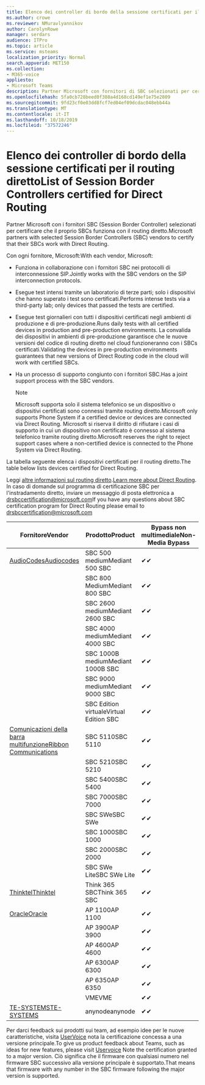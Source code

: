 ```yaml
---
title: Elenco dei controller di bordo della sessione certificati per il routing diretto
ms.author: crowe
ms.reviewer: NMuravlyannikov
author: CarolynRowe
manager: serdars
audience: ITPro
ms.topic: article
ms.service: msteams
localization_priority: Normal
search.appverid: MET150
ms.collection:
- M365-voice
appliesto:
- Microsoft Teams
description: Partner Microsoft con fornitori di SBC selezionati per certificare il lavoro di SBCs con il routing diretto.
ms.openlocfilehash: 5fa0cb728beed0f308a4d168cd149ef1e75e2809
ms.sourcegitcommit: 9fd23cf0e03dd8fcf7ed04ef09dcdac048ebb44a
ms.translationtype: MT
ms.contentlocale: it-IT
ms.lasthandoff: 10/18/2019
ms.locfileid: "37572246"
---
```

# <a name="list-of-session-border-controllers-certified-for-direct-routing"></a><span data-ttu-id="e8b80-103">Elenco dei controller di bordo della sessione certificati per il routing diretto</span><span class="sxs-lookup"><span data-stu-id="e8b80-103">List of Session Border Controllers certified for Direct Routing</span></span>

<span data-ttu-id="e8b80-104">Partner Microsoft con i fornitori SBC (Session Border Controller) selezionati per certificare che il proprio SBCs funziona con il routing diretto.</span><span class="sxs-lookup"><span data-stu-id="e8b80-104">Microsoft partners with selected Session Border Controllers (SBC) vendors to certify that their SBCs work with Direct Routing.</span></span> 

<span data-ttu-id="e8b80-105">Con ogni fornitore, Microsoft:</span><span class="sxs-lookup"><span data-stu-id="e8b80-105">With each vendor, Microsoft:</span></span> 

- <span data-ttu-id="e8b80-106">Funziona in collaborazione con i fornitori SBC nei protocolli di interconnessione SIP.</span><span class="sxs-lookup"><span data-stu-id="e8b80-106">Jointly works with the SBC vendors on the SIP interconnection protocols.</span></span>
- <span data-ttu-id="e8b80-107">Esegue test intensi tramite un laboratorio di terze parti; solo i dispositivi che hanno superato i test sono certificati.</span><span class="sxs-lookup"><span data-stu-id="e8b80-107">Performs intense tests via a third-party lab; only devices that passed the tests are certified.</span></span> 
- <span data-ttu-id="e8b80-108">Esegue test giornalieri con tutti i dispositivi certificati negli ambienti di produzione e di pre-produzione.</span><span class="sxs-lookup"><span data-stu-id="e8b80-108">Runs daily tests with all certified devices in production and pre-production environments.</span></span> <span data-ttu-id="e8b80-109">La convalida dei dispositivi in ambienti di pre-produzione garantisce che le nuove versioni del codice di routing diretto nel cloud funzioneranno con i SBCs certificati.</span><span class="sxs-lookup"><span data-stu-id="e8b80-109">Validating the devices in pre-production environments guarantees that new versions of Direct Routing code in the cloud will work with certified SBCs.</span></span> 
- <span data-ttu-id="e8b80-110">Ha un processo di supporto congiunto con i fornitori SBC.</span><span class="sxs-lookup"><span data-stu-id="e8b80-110">Has a joint support process with the SBC vendors.</span></span>


  > [!NOTE]
  > <span data-ttu-id="e8b80-111">Microsoft supporta solo il sistema telefonico se un dispositivo o dispositivi certificati sono connessi tramite routing diretto.</span><span class="sxs-lookup"><span data-stu-id="e8b80-111">Microsoft only supports Phone System if a certified device or devices are connected via Direct Routing.</span></span> <span data-ttu-id="e8b80-112">Microsoft si riserva il diritto di rifiutare i casi di supporto in cui un dispositivo non certificato è connesso al sistema telefonico tramite routing diretto.</span><span class="sxs-lookup"><span data-stu-id="e8b80-112">Microsoft reserves the right to reject support cases where a non-certified device is connected to the Phone System via Direct Routing.</span></span> 

<span data-ttu-id="e8b80-113">La tabella seguente elenca i dispositivi certificati per il routing diretto.</span><span class="sxs-lookup"><span data-stu-id="e8b80-113">The table below lists devices certified for Direct Routing.</span></span> 

<span data-ttu-id="e8b80-114">Leggi [altre informazioni sul routing diretto](https://aka.ms/dr).</span><span class="sxs-lookup"><span data-stu-id="e8b80-114">[Learn more about Direct Routing](https://aka.ms/dr).</span></span> <span data-ttu-id="e8b80-115">In caso di domande sul programma di certificazione SBC per l'instradamento diretto, inviare un messaggio di posta elettronica a drsbccertification@microsoft.com</span><span class="sxs-lookup"><span data-stu-id="e8b80-115">If you have any questions about SBC certification program for Direct Routing please email to drsbccertification@microsoft.com</span></span>


|                                                       <span data-ttu-id="e8b80-116">Fornitore</span><span class="sxs-lookup"><span data-stu-id="e8b80-116">Vendor</span></span>                                                        |       <span data-ttu-id="e8b80-117">Prodotto</span><span class="sxs-lookup"><span data-stu-id="e8b80-117">Product</span></span>       | <span data-ttu-id="e8b80-118">Bypass non multimediale</span><span class="sxs-lookup"><span data-stu-id="e8b80-118">Non-Media Bypass</span></span> | <span data-ttu-id="e8b80-119">Bypass multimediale</span><span class="sxs-lookup"><span data-stu-id="e8b80-119">Media Bypass</span></span> | <span data-ttu-id="e8b80-120">Versione software</span><span class="sxs-lookup"><span data-stu-id="e8b80-120">Software Version</span></span> |
|---------------------------------------------------------------------------------------------------------------------|---------------------|------------------|--------------|------------------|
| [<span data-ttu-id="e8b80-121">AudioCodes</span><span class="sxs-lookup"><span data-stu-id="e8b80-121">Audiocodes</span></span>](https://www.audiocodes.com/solutions-products/products/products-for-microsoft-365/direct-routing-for-microsoft-teams) |   <span data-ttu-id="e8b80-122">SBC 500 medium</span><span class="sxs-lookup"><span data-stu-id="e8b80-122">Mediant 500 SBC</span></span>   |     <span data-ttu-id="e8b80-123">&#10004;</span><span class="sxs-lookup"><span data-stu-id="e8b80-123">&#10004;</span></span>     |   <span data-ttu-id="e8b80-124">&#10004;</span><span class="sxs-lookup"><span data-stu-id="e8b80-124">&#10004;</span></span>    |  <span data-ttu-id="e8b80-125">7.20 a. 250</span><span class="sxs-lookup"><span data-stu-id="e8b80-125">7.20A.250</span></span>   |
|                                                                                                                     |   <span data-ttu-id="e8b80-126">SBC 800 Medium</span><span class="sxs-lookup"><span data-stu-id="e8b80-126">Mediant 800 SBC</span></span>   |     <span data-ttu-id="e8b80-127">&#10004;</span><span class="sxs-lookup"><span data-stu-id="e8b80-127">&#10004;</span></span>     |   <span data-ttu-id="e8b80-128">&#10004;</span><span class="sxs-lookup"><span data-stu-id="e8b80-128">&#10004;</span></span>     |  <span data-ttu-id="e8b80-129">7.20 a. 250</span><span class="sxs-lookup"><span data-stu-id="e8b80-129">7.20A.250</span></span>   |
|                                                                                                                     |  <span data-ttu-id="e8b80-130">SBC 2600 medium</span><span class="sxs-lookup"><span data-stu-id="e8b80-130">Mediant 2600 SBC</span></span>   |     <span data-ttu-id="e8b80-131">&#10004;</span><span class="sxs-lookup"><span data-stu-id="e8b80-131">&#10004;</span></span>     |   <span data-ttu-id="e8b80-132">&#10004;</span><span class="sxs-lookup"><span data-stu-id="e8b80-132">&#10004;</span></span>    |  <span data-ttu-id="e8b80-133">7.20 a. 250</span><span class="sxs-lookup"><span data-stu-id="e8b80-133">7.20A.250</span></span>   |
|                                                                                                                     |  <span data-ttu-id="e8b80-134">SBC 4000 medium</span><span class="sxs-lookup"><span data-stu-id="e8b80-134">Mediant 4000 SBC</span></span>   |     <span data-ttu-id="e8b80-135">&#10004;</span><span class="sxs-lookup"><span data-stu-id="e8b80-135">&#10004;</span></span>     |   <span data-ttu-id="e8b80-136">&#10004;</span><span class="sxs-lookup"><span data-stu-id="e8b80-136">&#10004;</span></span>     |  <span data-ttu-id="e8b80-137">7.20 a. 250</span><span class="sxs-lookup"><span data-stu-id="e8b80-137">7.20A.250</span></span>   |
|                                                                                                                     | <span data-ttu-id="e8b80-138">SBC 1000B medium</span><span class="sxs-lookup"><span data-stu-id="e8b80-138">Mediant 1000B  SBC</span></span>  |     <span data-ttu-id="e8b80-139">&#10004;</span><span class="sxs-lookup"><span data-stu-id="e8b80-139">&#10004;</span></span>     |   <span data-ttu-id="e8b80-140">In sospeso</span><span class="sxs-lookup"><span data-stu-id="e8b80-140">Pending</span></span>     |  <span data-ttu-id="e8b80-141">7.20 a. 250</span><span class="sxs-lookup"><span data-stu-id="e8b80-141">7.20A.250</span></span>  |
|                                                                                                                     | <span data-ttu-id="e8b80-142">SBC 9000 medium</span><span class="sxs-lookup"><span data-stu-id="e8b80-142">Mediant 9000  SBC</span></span>  |     <span data-ttu-id="e8b80-143">&#10004;</span><span class="sxs-lookup"><span data-stu-id="e8b80-143">&#10004;</span></span>     |   <span data-ttu-id="e8b80-144">&#10004;</span><span class="sxs-lookup"><span data-stu-id="e8b80-144">&#10004;</span></span>     |  <span data-ttu-id="e8b80-145">7.20 a. 250</span><span class="sxs-lookup"><span data-stu-id="e8b80-145">7.20A.250</span></span>   |                                                                       
|                                                                                                                     | <span data-ttu-id="e8b80-146">SBC Edition virtuale</span><span class="sxs-lookup"><span data-stu-id="e8b80-146">Virtual Edition SBC</span></span> |     <span data-ttu-id="e8b80-147">&#10004;</span><span class="sxs-lookup"><span data-stu-id="e8b80-147">&#10004;</span></span>     |   <span data-ttu-id="e8b80-148">&#10004;</span><span class="sxs-lookup"><span data-stu-id="e8b80-148">&#10004;</span></span>     |  <span data-ttu-id="e8b80-149">7.20 a. 250</span><span class="sxs-lookup"><span data-stu-id="e8b80-149">7.20A.250</span></span> |
|  [<span data-ttu-id="e8b80-150">Comunicazioni della barra multifunzione</span><span class="sxs-lookup"><span data-stu-id="e8b80-150">Ribbon Communications</span></span>](https://ribboncommunications.com/solutions/enterprise-solutions/microsoft-skype-business)  |      <span data-ttu-id="e8b80-151">SBC 5110</span><span class="sxs-lookup"><span data-stu-id="e8b80-151">SBC 5110</span></span>       |     <span data-ttu-id="e8b80-152">&#10004;</span><span class="sxs-lookup"><span data-stu-id="e8b80-152">&#10004;</span></span>     |   <span data-ttu-id="e8b80-153">&#10004;</span><span class="sxs-lookup"><span data-stu-id="e8b80-153">&#10004;</span></span>    |       <span data-ttu-id="e8b80-154">V 6.2</span><span class="sxs-lookup"><span data-stu-id="e8b80-154">V6.2</span></span>       |
|                                                                                                                     |      <span data-ttu-id="e8b80-155">SBC 5210</span><span class="sxs-lookup"><span data-stu-id="e8b80-155">SBC 5210</span></span>       |     <span data-ttu-id="e8b80-156">&#10004;</span><span class="sxs-lookup"><span data-stu-id="e8b80-156">&#10004;</span></span>     |  <span data-ttu-id="e8b80-157">&#10004;</span><span class="sxs-lookup"><span data-stu-id="e8b80-157">&#10004;</span></span>    |       <span data-ttu-id="e8b80-158">V 6.2</span><span class="sxs-lookup"><span data-stu-id="e8b80-158">V6.2</span></span>       |
|                                                                                                                     |      <span data-ttu-id="e8b80-159">SBC 5400</span><span class="sxs-lookup"><span data-stu-id="e8b80-159">SBC 5400</span></span>       |     <span data-ttu-id="e8b80-160">&#10004;</span><span class="sxs-lookup"><span data-stu-id="e8b80-160">&#10004;</span></span>     |   <span data-ttu-id="e8b80-161">&#10004;</span><span class="sxs-lookup"><span data-stu-id="e8b80-161">&#10004;</span></span>   |       <span data-ttu-id="e8b80-162">V 6.2</span><span class="sxs-lookup"><span data-stu-id="e8b80-162">V6.2</span></span>       |
|                                                                                                                     |      <span data-ttu-id="e8b80-163">SBC 7000</span><span class="sxs-lookup"><span data-stu-id="e8b80-163">SBC 7000</span></span>       |     <span data-ttu-id="e8b80-164">&#10004;</span><span class="sxs-lookup"><span data-stu-id="e8b80-164">&#10004;</span></span>     |   <span data-ttu-id="e8b80-165">&#10004;</span><span class="sxs-lookup"><span data-stu-id="e8b80-165">&#10004;</span></span>    |       <span data-ttu-id="e8b80-166">V 6.2</span><span class="sxs-lookup"><span data-stu-id="e8b80-166">V6.2</span></span>       |
|                                                                                                                     |       <span data-ttu-id="e8b80-167">SBC SWe</span><span class="sxs-lookup"><span data-stu-id="e8b80-167">SBC SWe</span></span>       |     <span data-ttu-id="e8b80-168">&#10004;</span><span class="sxs-lookup"><span data-stu-id="e8b80-168">&#10004;</span></span>     |   <span data-ttu-id="e8b80-169">&#10004;</span><span class="sxs-lookup"><span data-stu-id="e8b80-169">&#10004;</span></span>   |       <span data-ttu-id="e8b80-170">V 6.2</span><span class="sxs-lookup"><span data-stu-id="e8b80-170">V6.2</span></span>       |
|                                                                                                                     |      <span data-ttu-id="e8b80-171">SBC 1000</span><span class="sxs-lookup"><span data-stu-id="e8b80-171">SBC 1000</span></span>       |     <span data-ttu-id="e8b80-172">&#10004;</span><span class="sxs-lookup"><span data-stu-id="e8b80-172">&#10004;</span></span>     |   <span data-ttu-id="e8b80-173">&#10004;</span><span class="sxs-lookup"><span data-stu-id="e8b80-173">&#10004;</span></span>    |      <span data-ttu-id="e8b80-174">v 8.0.1</span><span class="sxs-lookup"><span data-stu-id="e8b80-174">v8.0.1</span></span>     |
|                                                                                                                     |      <span data-ttu-id="e8b80-175">SBC 2000</span><span class="sxs-lookup"><span data-stu-id="e8b80-175">SBC 2000</span></span>       |     <span data-ttu-id="e8b80-176">&#10004;</span><span class="sxs-lookup"><span data-stu-id="e8b80-176">&#10004;</span></span>     |   <span data-ttu-id="e8b80-177">&#10004;</span><span class="sxs-lookup"><span data-stu-id="e8b80-177">&#10004;</span></span>   |     <span data-ttu-id="e8b80-178">v 8.0.1</span><span class="sxs-lookup"><span data-stu-id="e8b80-178">v8.0.1</span></span>     |
|                                                                                                                     |    <span data-ttu-id="e8b80-179">SBC SWe Lite</span><span class="sxs-lookup"><span data-stu-id="e8b80-179">SBC SWe Lite</span></span>     |     <span data-ttu-id="e8b80-180">&#10004;</span><span class="sxs-lookup"><span data-stu-id="e8b80-180">&#10004;</span></span>     |  <span data-ttu-id="e8b80-181">&#10004;</span><span class="sxs-lookup"><span data-stu-id="e8b80-181">&#10004;</span></span>    |      <span data-ttu-id="e8b80-182">v 8.0.1</span><span class="sxs-lookup"><span data-stu-id="e8b80-182">v8.0.1</span></span>    |
|                     [<span data-ttu-id="e8b80-183">Thinktel</span><span class="sxs-lookup"><span data-stu-id="e8b80-183">Thinktel</span></span>](https://www.thinktel.ca/services/think-365/think-365-overview/)                      |    <span data-ttu-id="e8b80-184">Think 365 SBC</span><span class="sxs-lookup"><span data-stu-id="e8b80-184">Think 365 SBC</span></span>    |     <span data-ttu-id="e8b80-185">&#10004;</span><span class="sxs-lookup"><span data-stu-id="e8b80-185">&#10004;</span></span>     |   <span data-ttu-id="e8b80-186">In sospeso</span><span class="sxs-lookup"><span data-stu-id="e8b80-186">Pending</span></span>    |       <span data-ttu-id="e8b80-187">V 1.4</span><span class="sxs-lookup"><span data-stu-id="e8b80-187">V1.4</span></span>       |
|                     [<span data-ttu-id="e8b80-188">Oracle</span><span class="sxs-lookup"><span data-stu-id="e8b80-188">Oracle</span></span>](https://www.oracle.com/industries/communications/enterprise-session-border-controller/microsoft.html)                      |    <span data-ttu-id="e8b80-189">AP 1100</span><span class="sxs-lookup"><span data-stu-id="e8b80-189">AP 1100</span></span>      |    <span data-ttu-id="e8b80-190">&#10004;</span><span class="sxs-lookup"><span data-stu-id="e8b80-190">&#10004;</span></span>     |    <span data-ttu-id="e8b80-191">&#10004;</span><span class="sxs-lookup"><span data-stu-id="e8b80-191">&#10004;</span></span>    |   <span data-ttu-id="e8b80-192">8.3.0.0.1</span><span class="sxs-lookup"><span data-stu-id="e8b80-192">8.3.0.0.1</span></span> |
|                                                                                                                    |    <span data-ttu-id="e8b80-193">AP 3900</span><span class="sxs-lookup"><span data-stu-id="e8b80-193">AP 3900</span></span>           |    <span data-ttu-id="e8b80-194">&#10004;</span><span class="sxs-lookup"><span data-stu-id="e8b80-194">&#10004;</span></span>     |    <span data-ttu-id="e8b80-195">&#10004;</span><span class="sxs-lookup"><span data-stu-id="e8b80-195">&#10004;</span></span>   |   <span data-ttu-id="e8b80-196">8.3.0.0.1</span><span class="sxs-lookup"><span data-stu-id="e8b80-196">8.3.0.0.1</span></span>  | 
|                                                                                                                    |      <span data-ttu-id="e8b80-197">AP 4600</span><span class="sxs-lookup"><span data-stu-id="e8b80-197">AP 4600</span></span>         |    <span data-ttu-id="e8b80-198">&#10004;</span><span class="sxs-lookup"><span data-stu-id="e8b80-198">&#10004;</span></span>   |    <span data-ttu-id="e8b80-199">&#10004;</span><span class="sxs-lookup"><span data-stu-id="e8b80-199">&#10004;</span></span>     |     <span data-ttu-id="e8b80-200">8.3.0.0.1</span><span class="sxs-lookup"><span data-stu-id="e8b80-200">8.3.0.0.1</span></span>  |
|                                                                                                                    |      <span data-ttu-id="e8b80-201">AP 6300</span><span class="sxs-lookup"><span data-stu-id="e8b80-201">AP 6300</span></span>         |    <span data-ttu-id="e8b80-202">&#10004;</span><span class="sxs-lookup"><span data-stu-id="e8b80-202">&#10004;</span></span>   |    <span data-ttu-id="e8b80-203">&#10004;</span><span class="sxs-lookup"><span data-stu-id="e8b80-203">&#10004;</span></span>     |     <span data-ttu-id="e8b80-204">8.3.0.0.1</span><span class="sxs-lookup"><span data-stu-id="e8b80-204">8.3.0.0.1</span></span>  |
|                                                                                                                   |      <span data-ttu-id="e8b80-205">AP 6350</span><span class="sxs-lookup"><span data-stu-id="e8b80-205">AP 6350</span></span>           |    <span data-ttu-id="e8b80-206">&#10004;</span><span class="sxs-lookup"><span data-stu-id="e8b80-206">&#10004;</span></span>   |    <span data-ttu-id="e8b80-207">&#10004;</span><span class="sxs-lookup"><span data-stu-id="e8b80-207">&#10004;</span></span>    |     <span data-ttu-id="e8b80-208">8.3.0.0.1</span><span class="sxs-lookup"><span data-stu-id="e8b80-208">8.3.0.0.1</span></span>  |                                             
|                                                                                                                    |      <span data-ttu-id="e8b80-209">VME</span><span class="sxs-lookup"><span data-stu-id="e8b80-209">VME</span></span>           |    <span data-ttu-id="e8b80-210">&#10004;</span><span class="sxs-lookup"><span data-stu-id="e8b80-210">&#10004;</span></span>    |    <span data-ttu-id="e8b80-211">&#10004;</span><span class="sxs-lookup"><span data-stu-id="e8b80-211">&#10004;</span></span>    |     <span data-ttu-id="e8b80-212">8.3.0.0.1</span><span class="sxs-lookup"><span data-stu-id="e8b80-212">8.3.0.0.1</span></span>   |
|                     [<span data-ttu-id="e8b80-213">TE-SYSTEMS</span><span class="sxs-lookup"><span data-stu-id="e8b80-213">TE-SYSTEMS</span></span>](https://www.anynode.de/anynode-and-microsoft-teams/)                               |     <span data-ttu-id="e8b80-214">anynode</span><span class="sxs-lookup"><span data-stu-id="e8b80-214">anynode</span></span>         |     <span data-ttu-id="e8b80-215">&#10004;</span><span class="sxs-lookup"><span data-stu-id="e8b80-215">&#10004;</span></span>   |  <span data-ttu-id="e8b80-216">&#10004;</span><span class="sxs-lookup"><span data-stu-id="e8b80-216">&#10004;</span></span>   |      <span data-ttu-id="e8b80-217">v 3.16.2</span><span class="sxs-lookup"><span data-stu-id="e8b80-217">v3.16.2</span></span>      |

<span data-ttu-id="e8b80-218">Per darci feedback sui prodotti sui team, ad esempio idee per le nuove caratteristiche, visita [UserVoice](https://microsoftteams.uservoice.com) nota la certificazione concessa a una versione principale.</span><span class="sxs-lookup"><span data-stu-id="e8b80-218">To give us product feedback about Teams, such as ideas for new features, please visit [Uservoice](https://microsoftteams.uservoice.com) Note the certification granted to a major version.</span></span> <span data-ttu-id="e8b80-219">Ciò significa che il firmware con qualsiasi numero nel firmware SBC successivo alla versione principale è supportato.</span><span class="sxs-lookup"><span data-stu-id="e8b80-219">That means that firmware with any number in the SBC firmware following the major version is supported.</span></span>
